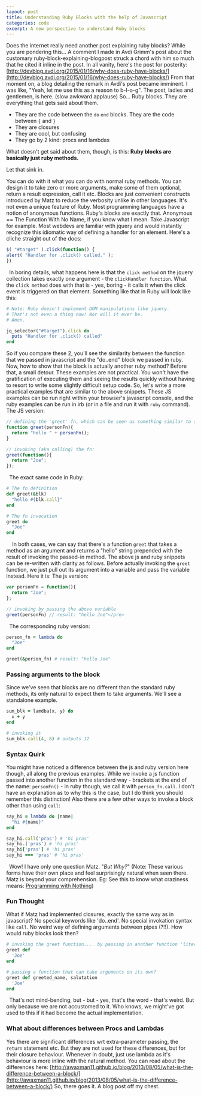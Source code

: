 ```yaml
---
layout: post
title: Understanding Ruby Blocks with the help of Javascript
categories: code
excerpt: A new perspective to understand Ruby blocks
---
```


Does the internet really need another post explaining ruby blocks? While you are pondering this... A comment I made in Avdi Grimm's post about the customary ruby-block-explaining-blogpost struck a chord with him so much that he cited it inline in the post. In all vanity, here's the post for posterity: [http://devblog.avdi.org/2015/01/16/why-does-ruby-have-blocks/](http://devblog.avdi.org/2015/01/16/why-does-ruby-have-blocks/) From that moment on, a blog detailing the remark in Avdi's post became imminent. I was like, "Yeah, let me use this as a reason to b-l-o-g". The post, ladies and gentlemen, is here. (slow awkward applause) So... Ruby blocks. They are everything that gets said about them.

*   They are the code between the `do` `end` blocks. They are the code between `{` and `}`
*   They are closures
*   They are cool, but confusing
*   They go by 2 kind: procs and lambdas

What doesn't get said about them, though, is this: **Ruby blocks are basically just ruby methods.** 

Let that sink in.

You can do with it what you can do with normal ruby methods. You can design it to take zero or more arguments, make some of them optional, return a result expression, call it etc. Blocks are just convenient constructs introduced by Matz to reduce the verbosity unlike in other languages. It's not even a unique feature of Ruby. Most programming languages have a notion of anonymous functions. Ruby's blocks are exactly that. Anonymous == The Function With No Name, if you know what I mean. Take Javascript for example. Most webdevs are familiar with jquery and would instantly recognize this idiomatic way of defining a handler for an element. Here's a cliche straight out of the docs:

```js
$( "#target" ).click(function() {
alert( "Handler for .click() called." );
})
```

  In boring details, what happens here is that the `click method` on the jquery collection takes exactly one argument - the `clickHandler function`. What the `click method` does with that is - yes, boring - it calls it when the click event is triggered on that element. Something like that in Ruby will look like this:  

```rb
# Note: Ruby doesn't implement DOM manipulations like jquery.
# That's not even a thing now! Nor will it ever be.
# Amen.

jq_selector("#target").click do
  puts "Handler for .click() called"
end
```

So if you compare these 2, you'll see the similarity between the function that we passed in javascript and the "do..end" block we passed in ruby. Now, how to show that the block is actually another ruby method? Before that, a small detour. These examples are not practical. You won't have the gratification of executing them and seeing the results quickly without having to resort to write some slightly difficult setup code. So, let's write a more practical examples that are similar to the above snippets. These JS examples can be run right within your browser's javascript console, and the ruby examples can be run in irb (or in a file and run it with `ruby` command). The JS version:

```js
// defining the 'greet' fn, which can be seen as something similar to the 'click' fn above:
function greet(personFn){
  return "hello " + personFn();
}
```

```js
// invoking (aka calling) the fn:
greet(function(){
  return "Joe";
});
```

  The exact same code in Ruby:

```rb
# The fn definition
def greet(&blk)
  "hello #{blk.call}"
end

# The fn invocation
greet do
  "Joe"
end
```

    In both cases, we can say that there's a function `greet` that takes a method as an argument and returns a "hello" string prepended with the result of invoking the passed-in method. The above js and ruby snippets can be re-written with clarity as follows. Before actually invoking the `greet` function, we just pull out its argument into a variable and pass the variable instead. Here it is: The js version:

```js
var personFn = function(){
  return "Joe";
};

// invoking by passing the above variable
greet(personFn) // result: "hello Joe"</pre>
```

  The corresponding ruby version:

```rb
person_fn = lambda do
  "Joe"
end

greet(&person_fn) # result: "hello Joe"
```

### Passing arguments to the block

Since we've seen that blocks are no different than the standard ruby methods, its only natural to expect them to take arguments. We'll see a standalone example.

```rb
sum_blk = lamdba(x, y) do
  x + y
end

# invoking it
sum_blk.call(4, 8) # outputs 12
```

### Syntax Quirk

You might have noticed a difference between the js and ruby version here though, all along the previous examples. While we invoke a js function passed into another function in the standard way - brackets at the end of the name: `personFn()` - in ruby though, we call it with `person_fn.call`. I don't have an explanation as to why this is the case, but I do think you should remember this distinction! Also there are a few other ways to invoke a block other than using `call`:

```rb
say_hi = lambda do |name|
  "hi #{name}"
end

say_hi.call('pras') # 'hi pras'
say_hi.('pras') # 'hi pras'
say_hi['pras'] # 'hi pras'
say_hi === 'pras' # 'hi pras'
```

  Wow! I have only one question Matz. "_But Why?_" (Note: These various forms have their own place and feel surprisingly natural when seen there. Matz is beyond your comprehension. Eg: See this to know what craziness means: [Programming with Nothing](https://codon.com/programming-with-nothing))  

### Fun Thought

What if Matz had implemented closures, exactly the same way as in javascript? No special keywords like 'do..end'. No special invokation syntax like `call`. No weird way of defining arguments between pipes (?!!). How would ruby blocks look then?

```rb
# invoking the greet function.... by passing in another function 'literally'
greet def
  'Joe'
end

# passing a function that can take arguments on its own?
greet def greeted_name, salutation
  'Joe'
end
```

  That's not mind-bending, but - but - yes, that's the word - that's weird. But only because we are not accustomed to it. Who knows, we might've got used to this if it had become the actual implementation.

### What about differences between Procs and Lambdas

Yes there are significant differences wrt extra-parameter passing, the `return` statement etc. But they are not used for these differences, but for their closure behaviour. Whenever in doubt, just use lambda as it's behaviour is more inline with the natural method. You can read about the differences here: [http://awaxman11.github.io/blog/2013/08/05/what-is-the-difference-between-a-block/](http://awaxman11.github.io/blog/2013/08/05/what-is-the-difference-between-a-block/) So, there goes it. A blog post off my chest.
